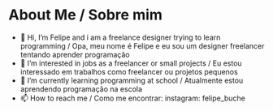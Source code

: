 # About Me / Sobre mim

- 👋 Hi, I’m Felipe and i am a freelance designer trying to learn programming / Opa, meu nome é Felipe e eu sou um designer freelancer tentando aprender programação
- 👀 I’m interested in jobs as a freelancer or small projects / Eu estou interessado em trabalhos como freelancer ou projetos pequenos
- 🌱 I’m currently learning programming at school / Atualmente estou aprendendo programação na escola
- 📫 How to reach me / Como me encontrar: instagram: felipe_buche

<!---
felipebuchee/felipebuchee is a ✨ special ✨ repository because its `README.md` (this file) appears on your GitHub profile.
You can click the Preview link to take a look at your changes.
--->
